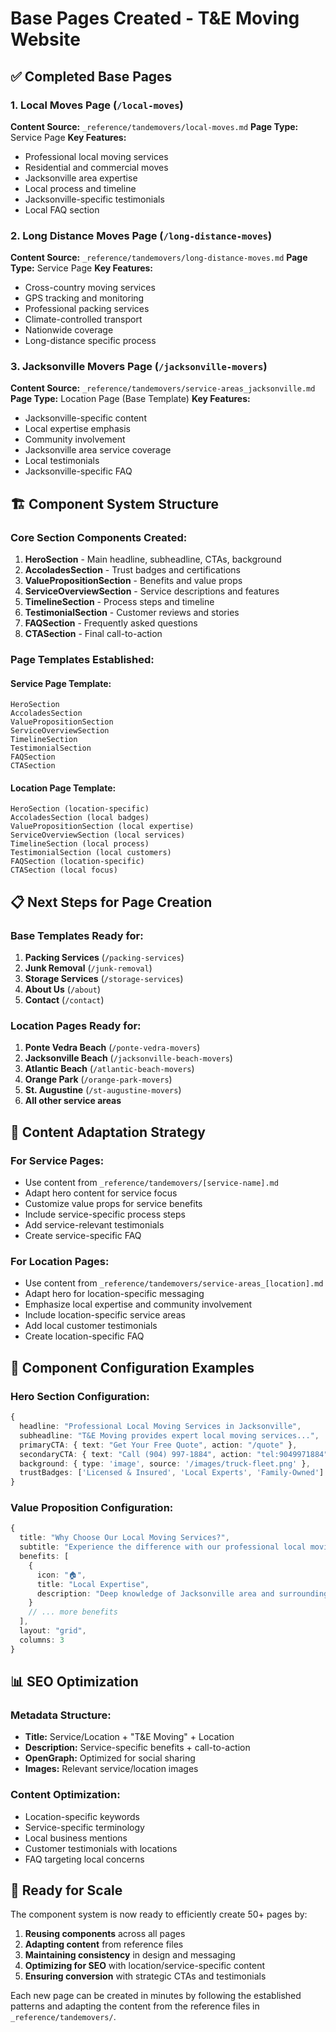 # Base Pages Created - T&E Moving Website

## ✅ Completed Base Pages

### 1. Local Moves Page (`/local-moves`)
**Content Source:** `_reference/tandemovers/local-moves.md`
**Page Type:** Service Page
**Key Features:**
- Professional local moving services
- Residential and commercial moves
- Jacksonville area expertise
- Local process and timeline
- Jacksonville-specific testimonials
- Local FAQ section

### 2. Long Distance Moves Page (`/long-distance-moves`)
**Content Source:** `_reference/tandemovers/long-distance-moves.md`
**Page Type:** Service Page
**Key Features:**
- Cross-country moving services
- GPS tracking and monitoring
- Professional packing services
- Climate-controlled transport
- Nationwide coverage
- Long-distance specific process

### 3. Jacksonville Movers Page (`/jacksonville-movers`)
**Content Source:** `_reference/tandemovers/service-areas_jacksonville.md`
**Page Type:** Location Page (Base Template)
**Key Features:**
- Jacksonville-specific content
- Local expertise emphasis
- Community involvement
- Jacksonville area service coverage
- Local testimonials
- Jacksonville-specific FAQ

## 🏗️ Component System Structure

### Core Section Components Created:
1. **HeroSection** - Main headline, subheadline, CTAs, background
2. **AccoladesSection** - Trust badges and certifications
3. **ValuePropositionSection** - Benefits and value props
4. **ServiceOverviewSection** - Service descriptions and features
5. **TimelineSection** - Process steps and timeline
6. **TestimonialSection** - Customer reviews and stories
7. **FAQSection** - Frequently asked questions
8. **CTASection** - Final call-to-action

### Page Templates Established:

#### Service Page Template:
```
HeroSection
AccoladesSection
ValuePropositionSection
ServiceOverviewSection
TimelineSection
TestimonialSection
FAQSection
CTASection
```

#### Location Page Template:
```
HeroSection (location-specific)
AccoladesSection (local badges)
ValuePropositionSection (local expertise)
ServiceOverviewSection (local services)
TimelineSection (local process)
TestimonialSection (local customers)
FAQSection (location-specific)
CTASection (local focus)
```

## 📋 Next Steps for Page Creation

### Base Templates Ready for:
1. **Packing Services** (`/packing-services`)
2. **Junk Removal** (`/junk-removal`)
3. **Storage Services** (`/storage-services`)
4. **About Us** (`/about`)
5. **Contact** (`/contact`)

### Location Pages Ready for:
1. **Ponte Vedra Beach** (`/ponte-vedra-movers`)
2. **Jacksonville Beach** (`/jacksonville-beach-movers`)
3. **Atlantic Beach** (`/atlantic-beach-movers`)
4. **Orange Park** (`/orange-park-movers`)
5. **St. Augustine** (`/st-augustine-movers`)
6. **All other service areas**

## 🎯 Content Adaptation Strategy

### For Service Pages:
- Use content from `_reference/tandemovers/[service-name].md`
- Adapt hero content for service focus
- Customize value props for service benefits
- Include service-specific process steps
- Add service-relevant testimonials
- Create service-specific FAQ

### For Location Pages:
- Use content from `_reference/tandemovers/service-areas_[location].md`
- Adapt hero for location-specific messaging
- Emphasize local expertise and community involvement
- Include location-specific service areas
- Add local customer testimonials
- Create location-specific FAQ

## 🔧 Component Configuration Examples

### Hero Section Configuration:
```typescript
{
  headline: "Professional Local Moving Services in Jacksonville",
  subheadline: "T&E Moving provides expert local moving services...",
  primaryCTA: { text: "Get Your Free Quote", action: "/quote" },
  secondaryCTA: { text: "Call (904) 997-1884", action: "tel:9049971884" },
  background: { type: 'image', source: '/images/truck-fleet.png' },
  trustBadges: ['Licensed & Insured', 'Local Experts', 'Family-Owned']
}
```

### Value Proposition Configuration:
```typescript
{
  title: "Why Choose Our Local Moving Services?",
  subtitle: "Experience the difference with our professional local moving expertise",
  benefits: [
    {
      icon: "🏠",
      title: "Local Expertise",
      description: "Deep knowledge of Jacksonville area and surrounding communities"
    }
    // ... more benefits
  ],
  layout: "grid",
  columns: 3
}
```

## 📊 SEO Optimization

### Metadata Structure:
- **Title:** Service/Location + "T&E Moving" + Location
- **Description:** Service-specific benefits + call-to-action
- **OpenGraph:** Optimized for social sharing
- **Images:** Relevant service/location images

### Content Optimization:
- Location-specific keywords
- Service-specific terminology
- Local business mentions
- Customer testimonials with locations
- FAQ targeting local concerns

## 🚀 Ready for Scale

The component system is now ready to efficiently create 50+ pages by:
1. **Reusing components** across all pages
2. **Adapting content** from reference files
3. **Maintaining consistency** in design and messaging
4. **Optimizing for SEO** with location/service-specific content
5. **Ensuring conversion** with strategic CTAs and testimonials

Each new page can be created in minutes by following the established patterns and adapting the content from the reference files in `_reference/tandemovers/`. 